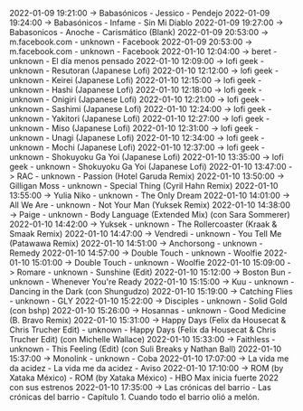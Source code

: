 2022-01-09 19:21:00 -> Babasónicos - Jessico - Pendejo
2022-01-09 19:24:00 -> Babasónicos - Infame - Sin Mi Diablo
2022-01-09 19:27:00 -> Babasonicos - Anoche - Carismático (Blank)
2022-01-09 20:53:00 -> m.facebook.com - unknown - Facebook
2022-01-09 20:53:00 -> m.facebook.com - unknown - Facebook
2022-01-10 12:04:00 -> beret - unknown - El día menos pensado
2022-01-10 12:09:00 -> lofi geek - unknown - Resutoran (Japanese Lofi)
2022-01-10 12:12:00 -> lofi geek - unknown - Keirei (Japanese Lofi)
2022-01-10 12:15:00 -> lofi geek - unknown - Hashi (Japanese Lofi)
2022-01-10 12:18:00 -> lofi geek - unknown - Onigiri (Japanese Lofi)
2022-01-10 12:21:00 -> lofi geek - unknown - Sashimi (Japanese Lofi)
2022-01-10 12:24:00 -> lofi geek - unknown - Yakitori (Japanese Lofi)
2022-01-10 12:27:00 -> lofi geek - unknown - Miso (Japanese Lofi)
2022-01-10 12:31:00 -> lofi geek - unknown - Unagi (Japanese Lofi)
2022-01-10 12:34:00 -> lofi geek - unknown - Mochi (Japanese Lofi)
2022-01-10 12:37:00 -> lofi geek - unknown - Shokuyoku Ga Yoi (Japanese Lofi)
2022-01-10 13:35:00 -> lofi geek - unknown - Shokuyoku Ga Yoi (Japanese Lofi)
2022-01-10 13:47:00 -> RAC - unknown - Passion (Hotel Garuda Remix)
2022-01-10 13:50:00 -> Gilligan Moss - unknown - Special Thing (Cyril Hahn Remix)
2022-01-10 13:55:00 -> Yulia Niko - unknown - The Only Dream
2022-01-10 14:01:00 -> All We Are - unknown - Not Your Man (Yuksek Remix)
2022-01-10 14:38:00 -> Paige - unknown - Body Language (Extended Mix) (con Sara Sommerer)
2022-01-10 14:42:00 -> Yuksek - unknown - The Rollercoaster (Kraak & Smaak Remix)
2022-01-10 14:47:00 -> Vendredi - unknown - You Tell Me (Patawawa Remix)
2022-01-10 14:51:00 -> Anchorsong - unknown - Remedy
2022-01-10 14:57:00 -> Double Touch - unknown - Woolfie
2022-01-10 15:01:00 -> Double Touch - unknown - Woolfie
2022-01-10 15:09:00 -> Romare - unknown - Sunshine (Edit)
2022-01-10 15:12:00 -> Boston Bun - unknown - Whenever You're Ready
2022-01-10 15:15:00 -> Kuu - unknown - Dancing in the Dark (con Shungudzo)
2022-01-10 15:19:00 -> Catching Flies - unknown - GLY
2022-01-10 15:22:00 -> Disciples - unknown - Solid Gold (con bshp)
2022-01-10 15:26:00 -> Hosannas - unknown - Good Medicine (B. Bravo Remix)
2022-01-10 15:31:00 -> Happy Days (Felix da Housecat & Chris Trucher Edit) - unknown - Happy Days (Felix da Housecat & Chris Trucher Edit) (con Michelle Wallace)
2022-01-10 15:33:00 -> Faithless - unknown - This Feeling (Edit) (con Suli Breaks y Nathan Ball)
2022-01-10 15:37:00 -> Monolink - unknown - Coba
2022-01-10 17:07:00 -> La vida me da acidez - La vida me da acidez - Aviso
2022-01-10 17:10:00 -> ROM (by Xataka México) - ROM (by Xataka México) - HBO Max inicia fuerte 2022 con sus estrenos
2022-01-10 17:35:00 -> Las crónicas del barrio - Las crónicas del barrio - Capítulo 1. Cuando todo el barrio olió a melón.
